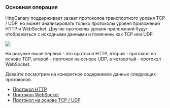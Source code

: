 ### Основная операция

HttpCanary поддерживает захват протоколов транспортного уровня TCP / UDP, но может анализировать только протоколы уровня приложений HTTP и WebSocket. Другие протоколы уровня приложений будут отображаться с исходными данными и помечены как TCP или UDP.

![](/assets/main_page.png)

На рисунке выше первый - это протокол HTTP, второй - протокол на основе TCP, второй - протокол на основе UDP, а четвертый - протокол WebSocket.

Давайте посмотрим на конкретное содержимое данных следующих протоколов.

- [Протокол HTTP](/basic/http.md)
- [Протокол WebSocket](/basic/websocket.md)
- [Протокол на основе TCP / UDP](/basic/tcp-udp.md)
